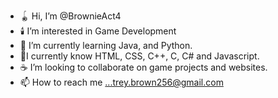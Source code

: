 - 🪀 Hi, I’m @BrownieAct4
- 🕯️ I’m interested in Game Development 
- 🧋 I’m currently learning Java, and Python.
- 💫I currently know HTML, CSS, C++, C, C# and Javascript.
- ☕ I’m looking to collaborate on game projects and websites. 
- 📫 How to reach me ...trey.brown256@gmail.com

<!---
BrownieAct4/BrownieAct4 is a ✨ special ✨ repository because its `README.md` (this file) appears on your GitHub profile.
You can click the Preview link to take a look at your changes.
--->
